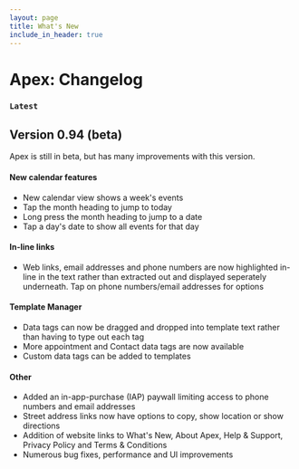 ```yaml
---
layout: page
title: What's New
include_in_header: true
---
```


# Apex: Changelog

### `Latest`
## **Version 0.94 (beta)**
Apex is still in beta, but has many improvements with this version.

#### New calendar features
- New calendar view shows a week's events
- Tap the month heading to jump to today
- Long press the month heading to jump to a date
- Tap a day's date to show all events for that day

#### In-line links
- Web links, email addresses and phone numbers are now highlighted in-line in the text rather than extracted out and displayed seperately underneath. Tap on phone numbers/email addresses for options

#### Template Manager
- Data tags can now be dragged and dropped into template text rather than having to type out each tag
- More appointment and Contact data tags are now available
- Custom data tags can be added to templates

#### Other
- Added an in-app-purchase (IAP) paywall limiting access to phone numbers and email addresses
- Street address links now have options to copy, show location or show directions
- Addition of website links to What's New, About Apex, Help & Support, Privacy Policy and Terms & Conditions
- Numerous bug fixes, performance and UI improvements
